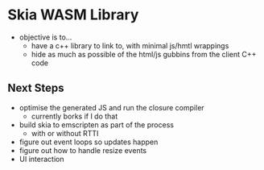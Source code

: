 # Skia WASM Library
- objective is to...
    - have a c++ library to link to, with minimal js/hmtl wrappings
    - hide as much as possible of the html/js gubbins from the client C++ code

## Next Steps
- optimise the generated JS and run the closure compiler
  - currently borks if I do that
- build skia to emscripten as part of the process
    - with or without RTTI
- figure out event loops so updates happen
- figure out how to handle resize events
- UI interaction
